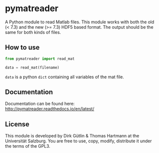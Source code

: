 # pymatreader
A Python module to read Matlab files. This module works with both the old (< 7.3) and the new (>= 7.3) HDF5 based format. The output should be the same for both kinds of files.

## How to use
```python
from pymatreader import read_mat

data = read_mat(filename)
```

`data` is a python `dict` containing all variables of the mat file.

## Documentation
Documentation can be found here: <http://pymatreader.readthedocs.io/en/latest/>

## License
This module is developed by Dirk Gütlin & Thomas Hartmann at the Universität Salzburg. You are free to use, copy, modify, distribute it under the terms of the GPL3.
